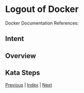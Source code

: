 # Logout of Docker

Docker Documentation References:

[]()

## Intent

## Overview

## Kata Steps

[Previous](37_login.md) | [Index](README.md) | [Next](39_change_repos.md)
